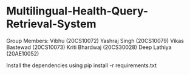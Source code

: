 # Multilingual-Health-Query-Retrieval-System

Group Members:
  Vibhu (20CS10072)
  Yashraj Singh (20CS10079)
  Vikas Bastewad (20CS10073)
  Kriti Bhardwaj (20CS30028)
  Deep Lathiya (20AE10052)

Install the dependencies using pip install -r requirements.txt
